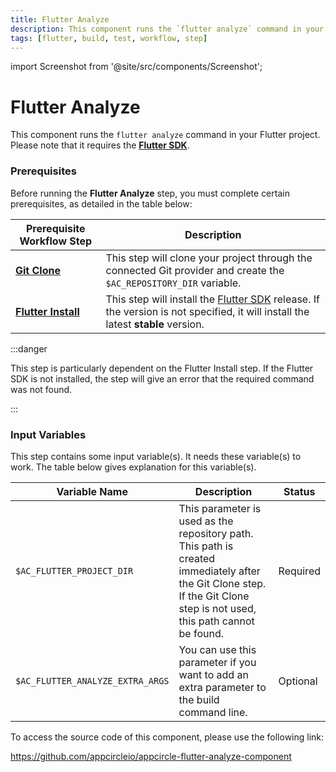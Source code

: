 ```yaml
---
title: Flutter Analyze
description: This component runs the `flutter analyze` command in your Flutter project.
tags: [flutter, build, test, workflow, step]
---
```


import Screenshot from '@site/src/components/Screenshot';

# Flutter Analyze

This component runs the `flutter analyze` command in your Flutter project. Please note that it requires the [**Flutter SDK**](https://docs.flutter.dev/get-started/install).

### Prerequisites

Before running the **Flutter Analyze** step, you must complete certain prerequisites, as detailed in the table below:

| Prerequisite Workflow Step                      | Description                                     |
|-------------------------------------------------|-------------------------------------------------|
| [**Git Clone**](/workflows/common-workflow-steps/git-clone) | This step will clone your project through the connected Git provider and create the `$AC_REPOSITORY_DIR` variable. |
| [**Flutter Install**](/workflows/flutter-specific-workflow-steps/flutter-install) | This step will install the [Flutter SDK](https://flutter-ko.dev/development/tools/sdk/releases) release. If the version is not specified, it will install the latest **stable** version.|

<Screenshot url='https://cdn.appcircle.io/docs/assets/BE2852-flutterAnalayzeOrder.png' />

:::danger

This step is particularly dependent on the Flutter Install step. If the Flutter SDK is not installed, the step will give an error that the required command was not found.

:::

### Input Variables

This step contains some input variable(s). It needs these variable(s) to work. The table below gives explanation for this variable(s).

<Screenshot url='https://cdn.appcircle.io/docs/assets/BE2852-flutterAnalyzeInput.png' />

| Variable Name                 	       | Description                         | Status 			|
|-------------------------------|------------------------------------------------|------------------|
| `$AC_FLUTTER_PROJECT_DIR`         | This parameter is used as the repository path. This path is created immediately after the Git Clone step. If the Git Clone step is not used, this path cannot be found. | Required|
| `$AC_FLUTTER_ANALYZE_EXTRA_ARGS`               | You can use this parameter if you want to add an extra parameter to the build command line. | Optional |

To access the source code of this component, please use the following link:

https://github.com/appcircleio/appcircle-flutter-analyze-component
